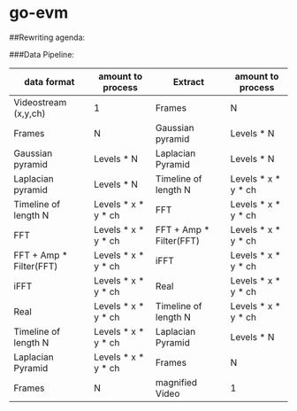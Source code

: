 # go-evm

##Rewriting agenda:

###Data Pipeline:

| data format             | amount to process   | Extract                 | amount to process       |
| ------------            | ------              | -----------             | ------                  |
| Videostream (x,y,ch)    | 1                   | Frames                  | N                       |
| Frames                  | N                   | Gaussian pyramid        | Levels * N              |
| Gaussian pyramid        | Levels * N          | Laplacian Pyramid       | Levels * N              |
| Laplacian pyramid       | Levels * N          | Timeline of length N    | Levels * x * y * ch     |
| Timeline of length N    | Levels * x * y * ch | FFT                     | Levels * x * y * ch     |
| FFT                     | Levels * x * y * ch | FFT + Amp * Filter(FFT) | Levels * x * y * ch     |
| FFT + Amp * Filter(FFT) | Levels * x * y * ch | iFFT                    | Levels * x * y * ch     |
| iFFT                    | Levels * x * y * ch | Real                    | Levels * x * y * ch     |
| Real                    | Levels * x * y * ch | Timeline of length N    | Levels * x * y * ch     | 
| Timeline of length N    | Levels * x * y * ch | Laplacian Pyramid       | Levels * N              |
| Laplacian Pyramid       | Levels * x * y * ch | Frames                  | N                       |
| Frames                  | N                   | magnified Video         | 1                       |







